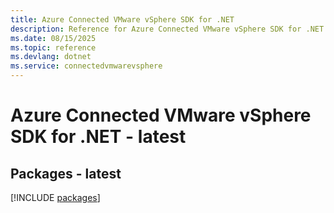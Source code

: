 ```yaml
---
title: Azure Connected VMware vSphere SDK for .NET
description: Reference for Azure Connected VMware vSphere SDK for .NET
ms.date: 08/15/2025
ms.topic: reference
ms.devlang: dotnet
ms.service: connectedvmwarevsphere
---
```

# Azure Connected VMware vSphere SDK for .NET - latest
## Packages - latest
[!INCLUDE [packages](connected-vmware-vsphere-index.md)]